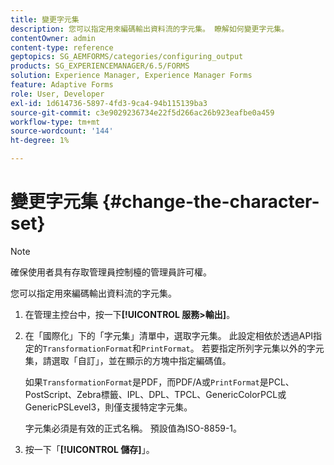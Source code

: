 ```yaml
---
title: 變更字元集
description: 您可以指定用來編碼輸出資料流的字元集。 瞭解如何變更字元集。
contentOwner: admin
content-type: reference
geptopics: SG_AEMFORMS/categories/configuring_output
products: SG_EXPERIENCEMANAGER/6.5/FORMS
solution: Experience Manager, Experience Manager Forms
feature: Adaptive Forms
role: User, Developer
exl-id: 1d614736-5897-4fd3-9ca4-94b115139ba3
source-git-commit: c3e9029236734e22f5d266ac26b923eafbe0a459
workflow-type: tm+mt
source-wordcount: '144'
ht-degree: 1%

---
```


# 變更字元集 {#change-the-character-set}

>[!NOTE]
> 
> 確保使用者具有存取管理員控制檯的管理員許可權。

您可以指定用來編碼輸出資料流的字元集。

1. 在管理主控台中，按一下&#x200B;**[!UICONTROL 服務>輸出]**。
1. 在「國際化」下的「字元集」清單中，選取字元集。 此設定相依於透過API指定的`TransformationFormat`和`PrintFormat`。 若要指定所列字元集以外的字元集，請選取「自訂」，並在顯示的方塊中指定編碼值。

   如果`TransformationFormat`是PDF，而PDF/A或`PrintFormat`是PCL、PostScript、Zebra標籤、IPL、DPL、TPCL、GenericColorPCL或GenericPSLevel3，則僅支援特定字元集。

   字元集必須是有效的正式名稱。 預設值為ISO-8859-1。

1. 按一下「**[!UICONTROL 儲存]**」。
